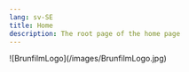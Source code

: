 ```yaml
---
lang: sv-SE
title: Home
description: The root page of the home page
---
```


<SearchBox />
![BrunfilmLogo](/images/BrunfilmLogo.jpg)
